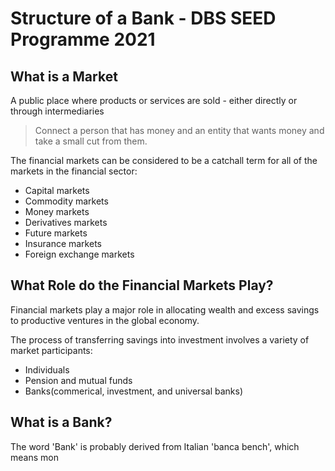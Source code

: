 # Structure of a Bank - DBS SEED Programme 2021

## What is a Market
 
 A public place where products or services are sold - either directly or through intermediaries
 > Connect a person that has money and an entity that wants money and take a small cut from them.

 The financial markets can be considered to be a catchall term for all of the markets in the financial sector:
 * Capital markets
 * Commodity markets
 * Money markets
 * Derivatives markets
 * Future markets
 * Insurance markets
 * Foreign exchange markets

## What Role do the Financial Markets Play?

Financial markets play a major role in allocating wealth and excess savings to productive ventures in the global economy.

The process of transferring savings into investment involves a variety of market participants:
* Individuals
* Pension and mutual funds
* Banks(commerical, investment, and universal banks)


## What is a Bank?

The word 'Bank' is probably derived from Italian 'banca bench', which means mon
